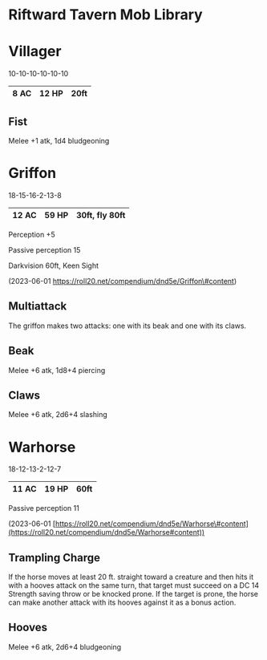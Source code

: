 # Riftward Tavern Mob Library

# Villager

10-10-10-10-10-10

| 8 AC | 12 HP | 20ft |
|------|-------|------|

## Fist

Melee +1 atk, 1d4 bludgeoning

# Griffon

18-15-16-2-13-8

| 12 AC | 59 HP | 30ft, fly 80ft |
|-------|-------|----------------|

Perception +5

Passive perception 15

Darkvision 60ft, Keen Sight

(2023-06-01 https://roll20.net/compendium/dnd5e/Griffon\#content)

## Multiattack

The griffon makes two attacks: one with its beak and one with its claws.

## Beak

Melee +6 atk, 1d8+4 piercing

## Claws

Melee +6 atk, 2d6+4 slashing

# Warhorse

18-12-13-2-12-7

| 11 AC | 19 HP | 60ft |
|-------|-------|------|

Passive perception 11

(2023-06-01 [https://roll20.net/compendium/dnd5e/Warhorse\#content](https://roll20.net/compendium/dnd5e/Warhorse#content))

## Trampling Charge

If the horse moves at least 20 ft. straight toward a creature and then hits it with a hooves attack on the same turn, that target must succeed on a DC 14 Strength saving throw or be knocked prone. If the target is prone, the horse can make another attack with its hooves against it as a bonus action.

## Hooves

Melee +6 atk, 2d6+4 bludgeoning
